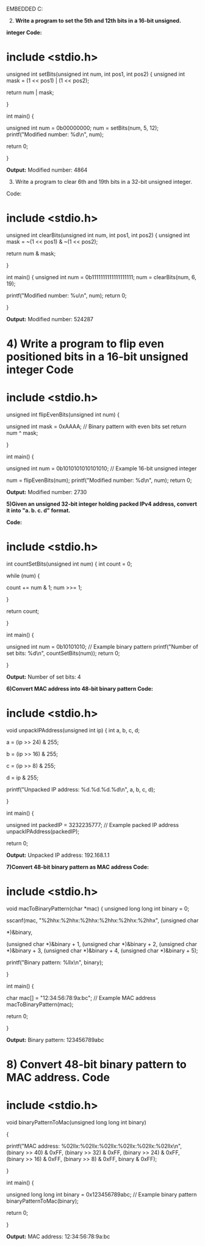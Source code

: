 EMBEDDED C:

2) **Write a program to set the 5th and 12th bits in a 16-bit unsigned.**

**integer Code:**

# include &lt;stdio.h&gt;

unsigned int setBits(unsigned int num, int pos1, int pos2) { unsigned int mask = (1 << pos1) | (1 << pos2);

return num | mask;

}

int main() {

unsigned int num = 0b00000000; num = setBits(num, 5, 12); printf("Modified number: %d\\n", num);

return 0;

}

**Output:** Modified number: 4864

3) Write a program to clear 6th and 19th bits in a 32-bit unsigned integer.

Code:

# include &lt;stdio.h&gt;

unsigned int clearBits(unsigned int num, int pos1, int pos2) { unsigned int mask = ~(1 << pos1) & ~(1 << pos2);

return num & mask;  

}

int main() { unsigned int num = 0b1111111111111111111; num = clearBits(num, 6, 19);

printf("Modified number: %u\\n", num); return 0;

}

**Output:** Modified number: 524287

# 4) Write a program to flip even positioned bits in a 16-bit unsigned integer Code

# include &lt;stdio.h&gt;

unsigned int flipEvenBits(unsigned int num) {

unsigned int mask = 0xAAAA; // Binary pattern with even bits set return num ^ mask;

}

int main() {

unsigned int num = 0b1010101010101010; // Example 16-bit unsigned integer

num = flipEvenBits(num); printf("Modified number: %d\\n", num); return 0;

**Output:** Modified number: 2730

**5)Given an unsigned 32-bit integer holding packed IPv4 address, convert it into "a. b. c. d" format.**

**Code:**

# include &lt;stdio.h&gt;

int countSetBits(unsigned int num) { int count = 0;

while (num) {

count += num & 1; num >>= 1;

}

return count;

}

int main() {

unsigned int num = 0b10101010; // Example binary pattern printf("Number of set bits: %d\\n", countSetBits(num)); return 0;

}  

**Output:** Number of set bits: 4

**6)Convert MAC address into 48-bit binary pattern Code:**

# include &lt;stdio.h&gt;

void unpackIPAddress(unsigned int ip) { int a, b, c, d;

a = (ip >> 24) & 255;

b = (ip >> 16) & 255;

c = (ip >> 8) & 255;

d = ip & 255;

printf("Unpacked IP address: %d.%d.%d.%d\\n", a, b, c, d);

}

int main() {

unsigned int packedIP = 3232235777; // Example packed IP address unpackIPAddress(packedIP);

return 0;

**Output:** Unpacked IP address: 192.168.1.1

**7)Convert 48-bit binary pattern as MAC address Code:**

# include &lt;stdio.h&gt;

void macToBinaryPattern(char \*mac) { unsigned long long int binary = 0;

sscanf(mac, "%2hhx:%2hhx:%2hhx:%2hhx:%2hhx:%2hhx", (unsigned char

\*)&binary,

(unsigned char \*)&binary + 1, (unsigned char \*)&binary + 2, (unsigned char \*)&binary + 3, (unsigned char \*)&binary + 4, (unsigned char \*)&binary + 5);

printf("Binary pattern: %llx\\n", binary);

}

int main() {

char mac\[\] = "12:34:56:78:9a:bc"; // Example MAC address macToBinaryPattern(mac);

return 0;

}

**Output:** Binary pattern: 123456789abc

# 8) Convert 48-bit binary pattern to MAC address. Code

# include &lt;stdio.h&gt;

void binaryPatternToMac(unsigned long long int binary)

{

printf("MAC address: %02llx:%02llx:%02llx:%02llx:%02llx:%02llx\\n", (binary >> 40) & 0xFF, (binary >> 32) & 0xFF, (binary >> 24) & 0xFF, (binary >> 16) & 0xFF, (binary >> 8) & 0xFF, binary & 0xFF);

}

int main() {

unsigned long long int binary = 0x123456789abc; // Example binary pattern binaryPatternToMac(binary);

return 0;

}

**Output:** MAC address: 12:34:56:78:9a:bc
